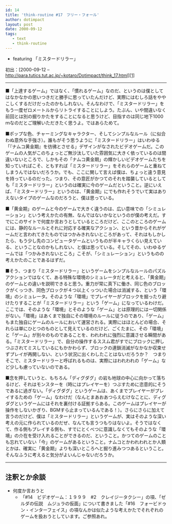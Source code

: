 ```yaml
---
id: 14
title: 'think-routine #17　フリー・フォール'
author: dotimpact
layout: post
date: 2000-09-12
tags:
   - text
   - think-routine
---
```

  * featuring 「ミスタードリラー」

初出：[2000-09-12 &#8211; http://para.tutics.tut.ac.jp/~kotaro/Dotimpact/think_17.html][1]

<!--more-->

* * *

■「上達するゲーム」ではなく、「慣れるゲーム」なのだ、というのは僕としてはなかなかの思いつきだと勝手に思っていたんだけど、実際にはむしろ話をややこしくするだけだったのかもしれない。そんなわけで、「ミスタードリラー」をもう一度ゼロメートルからリトライすることにしよう。たぶん、いや間違いなく前回とは別の掘りかたをすることになると思うけど、目指すのは同じ地下1000ｍなのだとご理解いただきたく思うよ。ではあらためて。

■ポップな色、チャーミングなキャラクター、そしてシンプルなルール（に似合わぬ意外な手強さ）。誰もがそう思うように「ミスタードリラー」はいわゆる「『ナムコ黄金期』を彷彿とさせる」デザインがなされたビデオゲームだ。このゲームの人気がこのちょっとご無沙汰していた雰囲気に大きく依っているのは間違いないところで、しかもその「ナムコ黄金期」の輝かしいビデオゲームたちを知っていればこそ、ともすれば「ミスタードリラー」をそれらのゲームと重ねてしまうんではないだろうか。でも、ここに関して言えば僕は、ちょっと違う意見を持っているのだった。つまり、その意匠がかつてのそれを踏襲しているとしても「ミスタードリラー」というのは確実に今のゲームだということ。逆にいえば、「ミスタードリラー」というのは、「黄金期」にでも作れそうでいて実はありえないタイプのゲームなのだろうと、僕は思っている。

■「黄金期」のゲームと今のゲームで大きく違うのは、広い意味での「シミュレーション」という考えかたの有無、なんではないかなというのが僕の考えだ。すでにこのサイトで何度か言おうとしているところだけど、ここのところのゲームには、静的なルールとそれに対応する確実なアクション、という昔からそれがゲームだと言われてきたものではつかみきれないところがあって、それはもしかしたら、もう少し先のコンピュータゲームというものが半キャラくらい見えている、ということなのかもしれない、と僕は思っている。そしてその、いわゆるゲームでは「つかみきれないところ」こそが、「シミュレーション」というものの考えかたのことであるはずだ。

■そう、つまり「ミスタードリラー」というゲームをシンプルなルールのパズルアクションではなくて、ある特殊な環境のシミュレータだと考えると、「黄金期」のゲームとの違いを説明できると思う。重力が常に真下に働き、同じ色のブロックがくっつき、同色ブロックが４つ以上くっついた場合は消滅する、という「環境」のシミュレータ。そのような「環境」でプレイヤーがブロックを掘ったり避けたりすることが「ミスタードリラー」という「ゲーム」になっているわけだ。ここでは、そのような「環境」とそのような「ゲーム」とは原理的には一切関係がない。「環境」はあくまで独自にその環境のルールに従うのであり、「ゲーム」もまた独自にゲームのルールにおいて運営される。実際にはほとんどの場合、それらは単にひとつのものとして見えているのだけど、ごくたまに、その「環境」と「ゲーム」が別々のものであることを、われわれに強烈に意識させる瞬間がある。「ミスタードリラー」で、自分の操作するススム君がすでにブロックに押しつぶされてミスしているにもかかわらず、ブロックの連鎖消滅がなかなか収束せずプレイが再開しない、という状況に出くわしたことはないだろうか？　つまりそこで、ミスタードリラーと呼ばれるものは、実際にはわれわれの「ゲーム」など少しも慮っていないのである。

■念を押していうと、もちろん「ディグダグ」の岩も地球の中心に向かって落ちるけど、それはモンスターを（時にはプレイヤーを）つぶすために恣意的にそうであるに過ぎない。「ディグダグ」というゲームは、あくまでプレイヤーがプレイするための「ゲーム」なわけだ（なんとまあおあつらえむけなことに、ディグダグというゲームにはそれを裏付ける証拠すらある。このゲームはプレイヤーが操作をしないかぎり、BGMすら止まっているんである！）。さらにさらに加えて言うのだけど、僕は「ミスタードリラー」というゲームが、実はそのような深い考えの元に作られているのだぜ、なんても言うつもりはないよ。そうではなくて、作る側もプレイする側も、すでにとくべつに意識しなくてもそのような「環境」の介在を受け入れることができるのだ、ということ。かつてのゲームのことも忘れていない「今」のゲームがあるということ。ナムコとかわれわれとか人類とかは、確実に「黄金期」よりも深いところへと掘り進みつつあるということ。そんなふうに考えると気分がよいんじゃないだろうか。

* * *

## 注釈とか余談

  * 何度か言おうと 
      * 「#14　ビデオゲーム：１９９９　#2　クレイジータクシー」の項、「ゼルダの伝説　ムジュラの仮面」について書きました「#16　フォービドゥン・インターフェイス」の項なんかは似たような考えかたでそれぞれのゲームを扱おうとしています。ご参照あれ。

 [1]: http://web.archive.org/web/*/http://para.tutics.tut.ac.jp/~kotaro/Dotimpact/think_17.html
